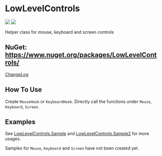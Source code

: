 # LowLevelControls

[![](https://img.shields.io/nuget/v/LowLevelControls)](https://www.nuget.org/packages/LowLevelControls/) [![](https://img.shields.io/nuget/dt/LowLevelControls)](https://www.nuget.org/packages/LowLevelControls/)

Helper class for mouse, keyboard and screen controls

## NuGet: https://www.nuget.org/packages/LowLevelControls/

[ChangeLog](doc/CHANGELOG.md)

## How To Use
Create `MouseHook` or `KeyboardHook`.
Directly call the functions under `Mouse`, `Keyboard`, `Screen`.

## Examples

See [LowLevelControls.Sample](LowLevelControls.Sample) and [LowLevelControls.Sample2](LowLevelControls.Sample2) for more usages.

Samples for `Mouse`, `Keyboard` and `Screen` have not been created yet.